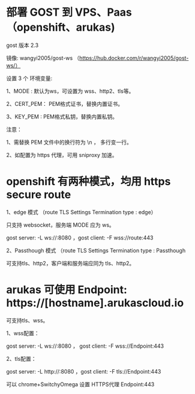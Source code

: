 # 部署 GOST 到 VPS、Paas（openshift、arukas)

gost 版本 2.3

镜像: wangyi2005/gost-ws （https://hub.docker.com/r/wangyi2005/gost-ws/）

设置 3 个 环境变量:

1、MODE : 默认为ws，可设置为 wss、http2、tls等。

2、CERT_PEM： PEM格式证书，替换内置证书。

3、KEY_PEM :  PEM格式私钥，替换内置私钥。

注意：

1、需替换 PEM 文件中的换行符为 \n ， 多行变一行。

2、如配置为 https 代理，可用 sniproxy 加速。

# openshift 有两种模式，均用 https secure route

1、edge 模式 （route TLS Settings Termination type : edge）

只支持 websocket，服务端 MODE 应为 ws。

gost server: -L ws://:8080 ，gost client: -F wss://route:443

2、Passthough 模式 （route TLS Settings Termination type : Passthough

可支持tls、http2，客户端和服务端应同为 tls、http2。

# arukas 可使用 Endpoint: https://[hostname].arukascloud.io

可支持tls、wss。

1、wss配置：

gost server: -L ws://:8080 ， gost client: -F wss://Endpoint:443

2、tls配置：

gost server: -L http://:8080 ，gost client: -F tls://Endpoint:443  

可以 chrome+SwitchyOmega 设置 HTTPS代理 Endpoint:443
